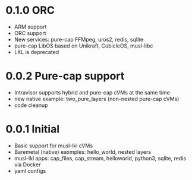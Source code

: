 # 0.1.0 ORC
* ARM support
* ORC support 
* New services: pure-cap FFMpeg, uros2, redis, sqlite
* pure-cap LibOS based on Unikraft, CubicleOS, musl-libc
* LKL is deprecated

# 0.0.2 Pure-cap support 

* Intravisor supports hybrid and pure-cap cVMs at the same time
* new native example: two_pure_layers (non-nested pure-cap cVMs)
* code cleanup
 
# 0.0.1 Initial 

* Basic support for musl-lkl cVMs
* Baremetal (native) eaxmples: hello_world, nested layers
* musl-lkl apps: cap_files, cap_stream, helloworld, python3, sqlite, redis via Docker
* yaml configs 
